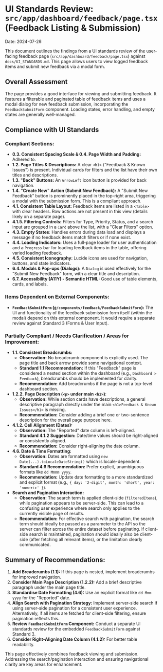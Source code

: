 # UI Standards Review: `src/app/dashboard/feedback/page.tsx` (Feedback Listing & Submission)

Date: 2024-07-26

This document outlines the findings from a UI standards review of the user-facing feedback page (`src/app/dashboard/feedback/page.tsx`) against `docs/UI_STANDARDS.md`. This page allows users to view logged feedback items and submit new feedback via a modal form.

## Overall Assessment

The page provides a good interface for viewing and submitting feedback. It features a filterable and paginated table of feedback items and uses a modal dialog for new feedback submission, incorporating the `FeedbackSubmitForm` component. Loading states, error handling, and empty states are generally well-managed.

## Compliance with UI Standards

### Compliant Sections:

*   **0.3. Consistent Spacing Scale & 0.4. Page Width and Padding:** Adhered to.
*   **1.2. Page Titles & Descriptions:** A clear `<h1>` ("Feedback & Known Issues") is present. Individual cards for filters and the list have their own titles and descriptions.
*   **1.3. "Back" Buttons:** An `ArrowLeft` icon button is provided for back navigation.
*   **1.4. "Create New" Action (Submit New Feedback):** A "Submit New Feedback" button is prominently placed in the top-right area, triggering a modal with the submission form. This is a compliant approach.
*   **4.1. Consistent Table Layout:** Feedback items are listed in a `<Table>` with clear headers. Row actions are not present in this view (details likely on a separate page).
*   **4.1.5. Filtering Controls:** Filters for Type, Priority, Status, and a search input are grouped in a `Card` above the list, with a "Clear Filters" option.
*   **4.3. Empty States:** Handles errors during data load and displays a message if no feedback items match filters or if none exist.
*   **4.4. Loading Indicators:** Uses a full-page loader for user authentication and a `Progress` bar for loading feedback items in the table, offering varied loading feedback.
*   **4.5. Consistent Iconography:** Lucide icons are used for navigation, buttons, and state indicators.
*   **6.4. Modals & Pop-ups (Dialogs):** A `Dialog` is used effectively for the "Submit New Feedback" form, with a clear title and description.
*   **6.7. Accessibility (A11Y) - Semantic HTML:** Good use of table elements, cards, and labels.

### Items Dependent on External Components:

*   **`FeedbackSubmitForm` (`@/components/feedback/FeedbackSubmitForm`):** The UI and functionality of the feedback submission form itself (within the modal) depend on this external component. It would require a separate review against Standard 3 (Forms & User Input).

### Partially Compliant / Needs Clarification / Areas for Improvement:

*   **1.1. Consistent Breadcrumbs:**
    *   **Observation:** No breadcrumb component is explicitly used. The page title and back arrow provide some navigational context.
    *   **Standard 1.1 Recommendation:** If this "Feedback" page is considered a nested section within the dashboard (e.g., `Dashboard > Feedback`), breadcrumbs should be implemented for clarity.
    *   **Recommendation:** Add breadcrumbs if the page is not a top-level dashboard section.
*   **1.2.2. Page Description (`<p>` under main `<h1>`):**
    *   **Observation:** While section cards have descriptions, a general descriptive paragraph directly under the main `<h1>Feedback & Known Issues</h1>` is missing.
    *   **Recommendation:** Consider adding a brief one or two-sentence description for the overall page purpose here.
*   **4.1.2. Cell Alignment (Dates):**
    *   **Observation:** The "Reported" date column is left-aligned.
    *   **Standard 4.1.2 Suggestion:** Date/time values should be right-aligned or consistently aligned.
    *   **Recommendation:** Consider right-aligning the date column.
*   **4.6. Date & Time Formatting:**
    *   **Observation:** Dates are formatted using `new Date(...).toLocaleDateString()` which is locale-dependent.
    *   **Standard 4.6 Recommendation:** Prefer explicit, unambiguous formats like `dd Mmmm yyyy`.
    *   **Recommendation:** Update date formatting to a more standardized and explicit format (e.g., `{ day: '2-digit', month: 'short', year: 'numeric' }`).
*   **Search and Pagination Interaction:**
    *   **Observation:** The search term is applied client-side (`filteredItems`), while pagination appears to be server-side. This can lead to a confusing user experience where search only applies to the currently visible page of results.
    *   **Recommendation:** For effective search with pagination, the search term should ideally be passed as a parameter to the API so the server can filter across the entire dataset before paginating. If client-side search is maintained, pagination should ideally also be client-side (after fetching all relevant items), or the limitation clearly communicated.

## Summary of Recommendations:

1.  **Add Breadcrumbs (1.1):** If this page is nested, implement breadcrumbs for improved navigation.
2.  **Consider Main Page Description (1.2.2):** Add a brief descriptive paragraph under the main page title.
3.  **Standardise Date Formatting (4.6):** Use an explicit format like `dd Mmm yyyy` for the "Reported" date.
4.  **Align Search with Pagination Strategy:** Implement server-side search if using server-side pagination for a consistent user experience. Alternatively, if all items are fetched for client-side filtering, ensure pagination reflects this.
5.  **Review `FeedbackSubmitForm` Component:** Conduct a separate UI standards review for the embedded `FeedbackSubmitForm` against Standard 3.
6.  **Consider Right-Aligning Date Column (4.1.2):** For better table readability.

This page effectively combines feedback viewing and submission. Addressing the search/pagination interaction and ensuring navigational clarity are key areas for enhancement. 